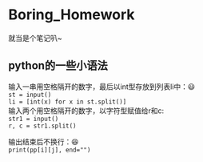 # Boring_Homework
  
  就当是个笔记叭~    
  
## python的一些小语法  
输入一串用空格隔开的数字，最后以int型存放到列表li中：:smiley:  
`st = input()`   
`li = [int(x) for x in st.split()]`    
  输入两个用空格隔开的数字，以字符型赋值给r和c:  
`str1 = input()`   
`r, c = str1.split()`  
  
输出结束后不换行：:satisfied:    
`print(pp[i][j], end="")`
